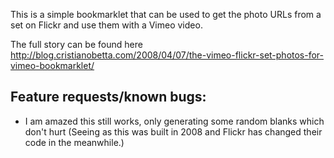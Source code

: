 This is a simple bookmarklet that can be used to get the photo URLs from a set on Flickr and use them with a Vimeo video.

The full story can be found here http://blog.cristianobetta.com/2008/04/07/the-vimeo-flickr-set-photos-for-vimeo-bookmarklet/

## Feature requests/known bugs:

* I am amazed this still works, only generating some random blanks which don't hurt (Seeing as this was built in 2008 and Flickr has changed their code in the meanwhile.)